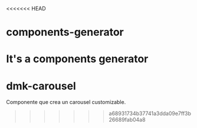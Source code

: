 <<<<<<< HEAD
# components-generator
It's a components generator
=======
# dmk-carousel

Componente que crea un carousel customizable.
>>>>>>> a68931734b37741a3dda09e7ff3b26689fab04a8
